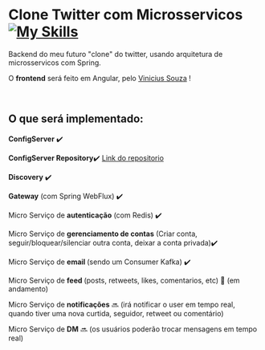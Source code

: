 # Clone Twitter com Microsservicos [![My Skills](https://skillicons.dev/icons?i=twitter,spring)](https://skillicons.dev)  

<p>Backend do meu futuro "clone" do twitter, usando arquitetura de microsservicos com Spring.</p>
<p>O <b>frontend</b> será feito em Angular, pelo <a href="https://github.com/souzxvini?tab=repositories">Vinicius Souza</a> !</p>

<br>

<h2>O que será implementado:</h2>
<p><b>ConfigServer</b> ✔️</p> 
<p><b>ConfigServer Repository</b>✔️ <a href="https://github.com/vsouzx/Microservicos-Clone-Twitter-Repository"> Link do repositorio</a></p>
<p><b>Discovery</b> ✔️</p>
<p><b>Gateway</b> (com Spring WebFlux) ✔️</p>
<p>Micro Serviço de <b>autenticação</b> (com Redis) ✔️</p>
<p>Micro Serviço de <b>gerenciamento de contas</b> (Criar conta, seguir/bloquear/silenciar outra conta, deixar a conta privada)✔️</p>
<p>Micro Serviço de <b>email </b>(sendo um Consumer Kafka) ✔️</p>
<p>Micro Serviço de <b>feed </b>(posts, retweets, likes, comentarios, etc) 🚧 (em andamento) </p>
<p>Micro Serviço de <b>notificações</b> 🔜 (irá notificar o user em tempo real, quando tiver uma nova curtida, seguidor, retweet ou comentário)</p>
<p>Micro Serviço de <b>DM</b> 🔜 (os usuários poderão trocar mensagens em tempo real)</p>
